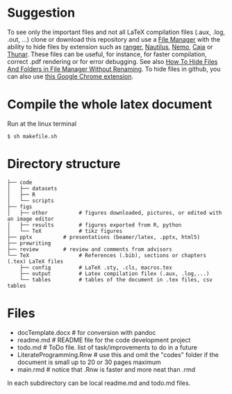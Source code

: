 # Suggestion

To see only the important files and not all LaTeX compilation files (.aux, .log, .out, ...) clone or download this repository and use a [File Manager](https://en.wikipedia.org/wiki/File_manager) with the ability to hide files by extension such as [ranger](http://ranger.nongnu.org/), [Nautilus](https://projects.gnome.org/nautilus/screenshots.html), [Nemo](https://github.com/linuxmint/nemo), [Caja](https://github.com/mate-desktop/caja) or [Thunar](https://wiki.archlinux.org/index.php/thunar). These files can be useful, for instance, for faster compilation, correct .pdf rendering or for error debugging. See also [How To Hide Files And Folders in File Manager Without Renaming](https://www.2daygeek.com/how-to-hide-files-and-folders-in-file-manager-without-renaming/). To hide files in github, you can also use [this Google Chrome extension](https://github.com/sindresorhus/hide-files-on-github).

# Compile the whole latex document
Run at the linux terminal

`$ sh makefile.sh`

# Directory structure

```
├── code
│   ├── datasets  
│   ├── R
│   └── scripts
├── figs
│   ├── other          # figures downloaded, pictures, or edited with an image editor
│   ├── results        # figures exported from R, python
│   └── TeX            # tikz figures
├── pptx          # presentations (beamer/latex, .pptx, html5)
├── prewriting
├── review        # review and comments from advisors
└── TeX                # References (.bib), sections or chapters (.tex) LaTeX files
    ├── config         # LaTeX .sty, .cls, macros.tex
    ├── output         # Latex compilation filex (.aux, .log,...)
    └── tables         # tables of the document in .tex files, csv tables
```

# Files

 - docTemplate.docx  # for conversion with pandoc
 - readme.md         # README file for the code development project
 - todo.md           # ToDo file. list of task/improvements to do in a future
 - LiterateProgramming.Rnw  # use this and omit the "codes" folder if the document is small up to 20 or 30 pages maximum
 - main.rmd          # notice that .Rnw is faster and more neat than .rmd

In each subdirectory can be local readme.md and todo.md files.
